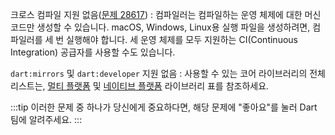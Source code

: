 크로스 컴파일 지원 없음([문제 28617][issue 28617])
: 컴파일러는 컴파일하는 운영 체제에 대한 머신 코드만 생성할 수 있습니다. 
  macOS, Windows, Linux용 실행 파일을 생성하려면, 컴파일러를 세 번 실행해야 합니다. 
  세 운영 체제를 모두 지원하는 CI(Continuous Integration) 공급자를 사용할 수도 있습니다.

`dart:mirrors` 및 `dart:developer` 지원 없음
: 사용할 수 있는 코어 라이브러리의 전체 리스트는, 
  [멀티 플랫폼][Multi-platform] 및 [네이티브 플랫폼][Native platform] 라이브러리 표를 참조하세요.

[Multi-platform]: /libraries#multi-platform-libraries
[Native platform]: /libraries#native-platform-libraries
[issue 28617]: {{site.repo.dart.sdk}}/issues/28617

:::tip
이러한 문제 중 하나가 당신에게 중요하다면, 해당 문제에 "좋아요"를 눌러 Dart 팀에 알려주세요.
:::
